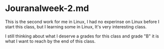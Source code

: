 # Jouranalweek-2.md

This is  the second work for me in Linux, I had no experinse on Linux before I start this class, but I learning some in Linux, It's very interesting class.

I still thinking about what I deserve a grades for this class and grade "B" it is what I want to reach by the end of this class.
